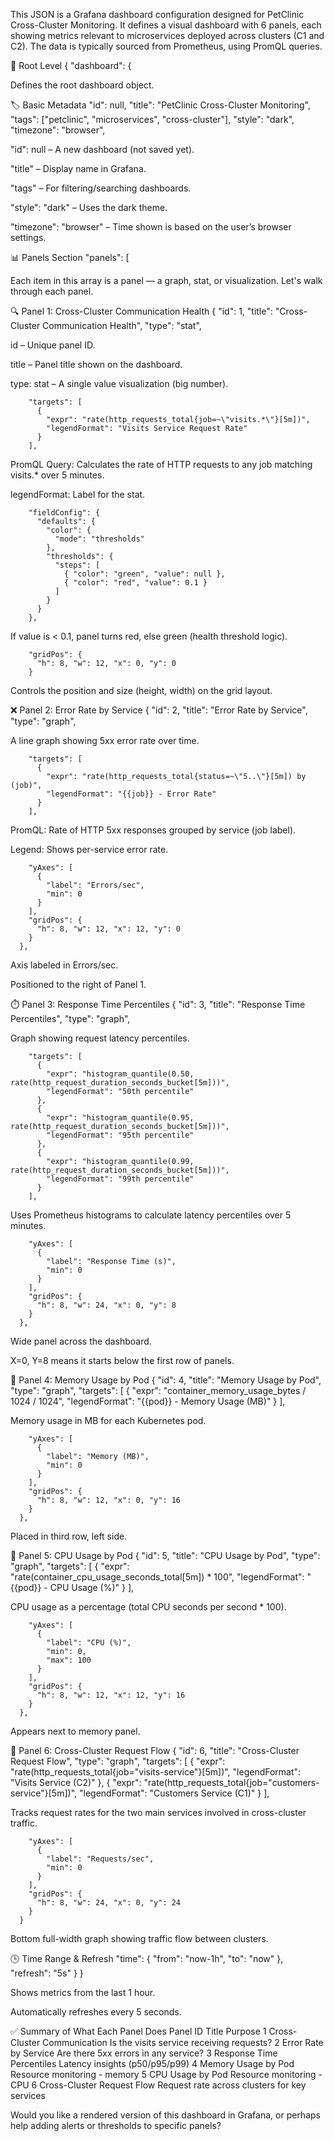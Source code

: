 This JSON is a Grafana dashboard configuration designed for PetClinic Cross-Cluster Monitoring. It defines a visual dashboard with 6 panels, each showing metrics relevant to microservices deployed across clusters (C1 and C2). The data is typically sourced from Prometheus, using PromQL queries.


🧭 Root Level
{
  "dashboard": {


Defines the root dashboard object.

🏷️ Basic Metadata
    "id": null,
    "title": "PetClinic Cross-Cluster Monitoring",
    "tags": ["petclinic", "microservices", "cross-cluster"],
    "style": "dark",
    "timezone": "browser",


"id": null – A new dashboard (not saved yet).

"title" – Display name in Grafana.

"tags" – For filtering/searching dashboards.

"style": "dark" – Uses the dark theme.

"timezone": "browser" – Time shown is based on the user’s browser settings.

📊 Panels Section
    "panels": [


Each item in this array is a panel — a graph, stat, or visualization. Let's walk through each panel.

🔍 Panel 1: Cross-Cluster Communication Health
      {
        "id": 1,
        "title": "Cross-Cluster Communication Health",
        "type": "stat",


id – Unique panel ID.

title – Panel title shown on the dashboard.

type: stat – A single value visualization (big number).

        "targets": [
          {
            "expr": "rate(http_requests_total{job=~\"visits.*\"}[5m])",
            "legendFormat": "Visits Service Request Rate"
          }
        ],


PromQL Query: Calculates the rate of HTTP requests to any job matching visits.* over 5 minutes.

legendFormat: Label for the stat.

        "fieldConfig": {
          "defaults": {
            "color": {
              "mode": "thresholds"
            },
            "thresholds": {
              "steps": [
                { "color": "green", "value": null },
                { "color": "red", "value": 0.1 }
              ]
            }
          }
        },


If value is < 0.1, panel turns red, else green (health threshold logic).

        "gridPos": {
          "h": 8, "w": 12, "x": 0, "y": 0
        }


Controls the position and size (height, width) on the grid layout.

❌ Panel 2: Error Rate by Service
      {
        "id": 2,
        "title": "Error Rate by Service",
        "type": "graph",


A line graph showing 5xx error rate over time.

        "targets": [
          {
            "expr": "rate(http_requests_total{status=~\"5..\"}[5m]) by (job)",
            "legendFormat": "{{job}} - Error Rate"
          }
        ],


PromQL: Rate of HTTP 5xx responses grouped by service (job label).

Legend: Shows per-service error rate.

        "yAxes": [
          {
            "label": "Errors/sec",
            "min": 0
          }
        ],
        "gridPos": {
          "h": 8, "w": 12, "x": 12, "y": 0
        }
      },


Axis labeled in Errors/sec.

Positioned to the right of Panel 1.

⏱️ Panel 3: Response Time Percentiles
      {
        "id": 3,
        "title": "Response Time Percentiles",
        "type": "graph",


Graph showing request latency percentiles.

        "targets": [
          {
            "expr": "histogram_quantile(0.50, rate(http_request_duration_seconds_bucket[5m]))",
            "legendFormat": "50th percentile"
          },
          {
            "expr": "histogram_quantile(0.95, rate(http_request_duration_seconds_bucket[5m]))",
            "legendFormat": "95th percentile"
          },
          {
            "expr": "histogram_quantile(0.99, rate(http_request_duration_seconds_bucket[5m]))",
            "legendFormat": "99th percentile"
          }
        ],


Uses Prometheus histograms to calculate latency percentiles over 5 minutes.

        "yAxes": [
          {
            "label": "Response Time (s)",
            "min": 0
          }
        ],
        "gridPos": {
          "h": 8, "w": 24, "x": 0, "y": 8
        }
      },


Wide panel across the dashboard.

X=0, Y=8 means it starts below the first row of panels.

🧠 Panel 4: Memory Usage by Pod
      {
        "id": 4,
        "title": "Memory Usage by Pod",
        "type": "graph",
        "targets": [
          {
            "expr": "container_memory_usage_bytes / 1024 / 1024",
            "legendFormat": "{{pod}} - Memory Usage (MB)"
          }
        ],


Memory usage in MB for each Kubernetes pod.

        "yAxes": [
          {
            "label": "Memory (MB)",
            "min": 0
          }
        ],
        "gridPos": {
          "h": 8, "w": 12, "x": 0, "y": 16
        }
      },


Placed in third row, left side.

🧮 Panel 5: CPU Usage by Pod
      {
        "id": 5,
        "title": "CPU Usage by Pod",
        "type": "graph",
        "targets": [
          {
            "expr": "rate(container_cpu_usage_seconds_total[5m]) * 100",
            "legendFormat": "{{pod}} - CPU Usage (%)"
          }
        ],


CPU usage as a percentage (total CPU seconds per second * 100).

        "yAxes": [
          {
            "label": "CPU (%)",
            "min": 0,
            "max": 100
          }
        ],
        "gridPos": {
          "h": 8, "w": 12, "x": 12, "y": 16
        }
      },


Appears next to memory panel.

🔁 Panel 6: Cross-Cluster Request Flow
      {
        "id": 6,
        "title": "Cross-Cluster Request Flow",
        "type": "graph",
        "targets": [
          {
            "expr": "rate(http_requests_total{job=\"visits-service\"}[5m])",
            "legendFormat": "Visits Service (C2)"
          },
          {
            "expr": "rate(http_requests_total{job=\"customers-service\"}[5m])",
            "legendFormat": "Customers Service (C1)"
          }
        ],


Tracks request rates for the two main services involved in cross-cluster traffic.

        "yAxes": [
          {
            "label": "Requests/sec",
            "min": 0
          }
        ],
        "gridPos": {
          "h": 8, "w": 24, "x": 0, "y": 24
        }
      }


Bottom full-width graph showing traffic flow between clusters.

🕒 Time Range & Refresh
    "time": {
      "from": "now-1h",
      "to": "now"
    },
    "refresh": "5s"
  }
}


Shows metrics from the last 1 hour.

Automatically refreshes every 5 seconds.

✅ Summary of What Each Panel Does
Panel ID	Title	Purpose
1	Cross-Cluster Communication	Is the visits service receiving requests?
2	Error Rate by Service	Are there 5xx errors in any service?
3	Response Time Percentiles	Latency insights (p50/p95/p99)
4	Memory Usage by Pod	Resource monitoring - memory
5	CPU Usage by Pod	Resource monitoring - CPU
6	Cross-Cluster Request Flow	Request rate across clusters for key services

Would you like a rendered version of this dashboard in Grafana, or perhaps help adding alerts or thresholds to specific panels?
